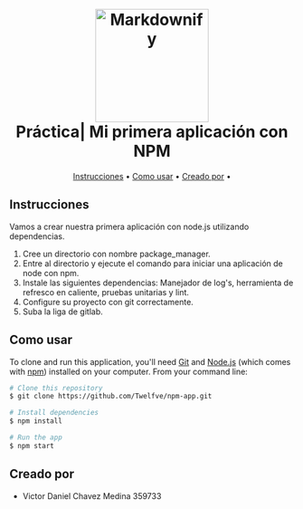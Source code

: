 
<h1 align="center">
  <br>
  <a href="http://www.amitmerchant.com/electron-markdownify"><img src="https://raw.githubusercontent.com/amitmerchant1990/electron-markdownify/master/app/img/markdownify.png" alt="Markdownify" width="200"></a>
  <br>
  Práctica| Mi primera aplicación con NPM
  <br>
</h1>

<p align="center">
  <a href="#instrucciones">Instrucciones</a> •
  <a href="#como-usar">Como usar</a> •
  <a href="#creado-por">Creado por</a> •
</p>

## Instrucciones

Vamos a crear nuestra primera aplicación con node.js utilizando dependencias.
1) Cree un directorio con nombre package_manager.
2) Entre al directorio y ejecute el comando para iniciar una aplicación de node con npm.
3) Instale las siguientes dependencias: Manejador de log's, herramienta de refresco en caliente, pruebas unitarias y lint.
4) Configure su proyecto con git correctamente.
5) Suba la liga de gitlab.

## Como usar

To clone and run this application, you'll need [Git](https://git-scm.com) and [Node.js](https://nodejs.org/en/download/) (which comes with [npm](http://npmjs.com)) installed on your computer. From your command line:

```bash
# Clone this repository
$ git clone https://github.com/Twelfve/npm-app.git

# Install dependencies
$ npm install

# Run the app
$ npm start
```

## Creado por

- Victor Daniel Chavez Medina 359733
